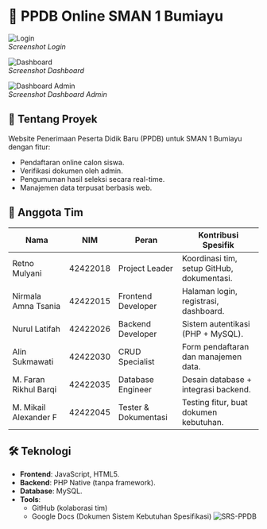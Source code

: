 # 🏫 PPDB Online SMAN 1 Bumiayu

![Login](https://raw.githubusercontent.com/retnomly19/ppdb/main/screenshots/Login.jpeg)  
*Screenshot Login*

![Dashboard](https://raw.githubusercontent.com/retnomly19/ppdb/main/screenshots/Dashboard.jpeg)  
*Screenshot Dashboard*

![Dashboard Admin](https://raw.githubusercontent.com/retnomly19/ppdb/main/screenshots/Dashboard-admin.jpeg)  
*Screenshot Dashboard Admin*

## 📌 Tentang Proyek
Website Penerimaan Peserta Didik Baru (PPDB) untuk SMAN 1 Bumiayu dengan fitur:
- Pendaftaran online calon siswa.
- Verifikasi dokumen oleh admin.
- Pengumuman hasil seleksi secara real-time.
- Manajemen data terpusat berbasis web.

## 👥 Anggota Tim
| Nama                   | NIM       | Peran              | Kontribusi Spesifik                     |
|------------------------|-----------|--------------------|-----------------------------------------|
| Retno Mulyani          | 42422018  | Project Leader     | Koordinasi tim, setup GitHub, dokumentasi. |
| Nirmala Amna Tsania    | 42422015  | Frontend Developer | Halaman login, registrasi, dashboard.   |
| Nurul Latifah          | 42422026  | Backend Developer  | Sistem autentikasi (PHP + MySQL).       |
| Alin Sukmawati         | 42422030  | CRUD Specialist    | Form pendaftaran dan manajemen data.    |
| M. Faran Rikhul Barqi  | 42422035  | Database Engineer  | Desain database + integrasi backend.    |
| M. Mikail Alexander F  | 42422045  | Tester & Dokumentasi | Testing fitur, buat dokumen kebutuhan. |

## 🛠 Teknologi
- **Frontend**: JavaScript, HTML5.
- **Backend**: PHP Native (tanpa framework).
- **Database**: MySQL.
- **Tools**: 
  - GitHub (kolaborasi tim)
  - Google Docs (Dokumen Sistem Kebutuhan Spesifikasi) ![SRS-PPDB](https://docs.google.com/document/d/1YjyX9Xnh6b3hthDsM7gZXCXDJeIXCn3p63LTJbTvwkk)
